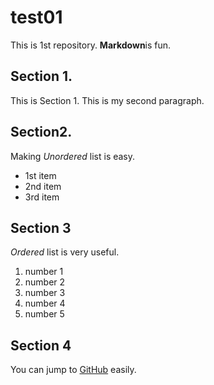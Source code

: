 # test01
 
This is 1st repository.
**Markdown**is fun.

## Section 1.
This is Section 1.
This is my second paragraph.

## Section2.
Making *Unordered* list is easy.

- 1st item
- 2nd item
- 3rd item

## Section 3
*Ordered* list is very useful.

1. number 1
1. number 2 
1. number 3
1. number 4
1. number 5

## Section 4

You can jump to [GitHub](https://github.com/)
easily.